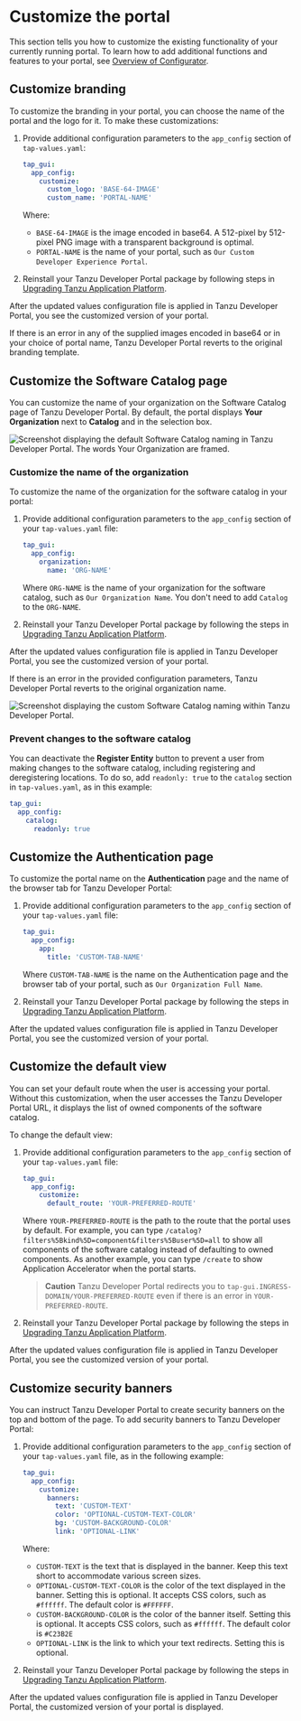 # Customize the portal

This section tells you how to customize the existing functionality of your currently running portal.
To learn how to add additional functions and features to your portal, see
[Overview of Configurator](../configurator/about.hbs.md).

## <a id="brand-customizing"></a> Customize branding

To customize the branding in your portal, you can choose the name of the portal and the logo for it.
To make these customizations:

1. Provide additional configuration parameters to the `app_config` section of `tap-values.yaml`:

    ```yaml
    tap_gui:
      app_config:
        customize:
          custom_logo: 'BASE-64-IMAGE'
          custom_name: 'PORTAL-NAME'
    ```

    Where:

    - `BASE-64-IMAGE` is the image encoded in base64. A 512-pixel by 512-pixel PNG image with a
      transparent background is optimal.
    - `PORTAL-NAME` is the name of your portal, such as `Our Custom Developer Experience Portal`.

2. Reinstall your Tanzu Developer Portal package by following steps in
   [Upgrading Tanzu Application Platform](../../upgrading.hbs.md).

After the updated values configuration file is applied in Tanzu Developer Portal, you see the
customized version of your portal.

If there is an error in any of the supplied images encoded in base64 or in your choice of portal name,
Tanzu Developer Portal reverts to the original branding template.

## <a id="customize-catalog-page"></a> Customize the Software Catalog page

You can customize the name of your organization on the Software Catalog page of Tanzu Developer Portal.
By default, the portal displays **Your Organization** next to **Catalog** and in the selection box.

![Screenshot displaying the default Software Catalog naming in Tanzu Developer Portal. The words Your Organization are framed.](../images/standard-catalog.png)

### <a id="catalog-name-customize"></a> Customize the name of the organization

To customize the name of the organization for the software catalog in your portal:

1. Provide additional configuration parameters to the `app_config` section of your `tap-values.yaml`
   file:

    ```yaml
    tap_gui:
      app_config:
        organization:
          name: 'ORG-NAME'
    ```

    Where `ORG-NAME` is the name of your organization for the software catalog, such as
    `Our Organization Name`. You don't need to add `Catalog` to the `ORG-NAME`.

1. Reinstall your Tanzu Developer Portal package by following the steps in
   [Upgrading Tanzu Application Platform](../../upgrading.hbs.md).

After the updated values configuration file is applied in Tanzu Developer Portal, you see the
customized version of your portal.

If there is an error in the provided configuration parameters, Tanzu Developer Portal reverts to the
original organization name.

![Screenshot displaying the custom Software Catalog naming within Tanzu Developer Portal.](../images/customized-catalog-name.png)

### <a id="prevent-changes"></a> Prevent changes to the software catalog

You can deactivate the **Register Entity** button to prevent a user from making changes to the
software catalog, including registering and deregistering locations.
To do so, add `readonly: true` to the `catalog` section in `tap-values.yaml`, as in this example:

```yaml
tap_gui:
  app_config:
    catalog:
      readonly: true
```

## <a id="customize-auth-page"></a> Customize the Authentication page

To customize the portal name on the **Authentication** page and the name of the browser tab for
Tanzu Developer Portal:

1. Provide additional configuration parameters to the `app_config` section of your `tap-values.yaml`
   file:

    ```yaml
    tap_gui:
      app_config:
        app:
          title: 'CUSTOM-TAB-NAME'
    ```

    Where `CUSTOM-TAB-NAME` is the name on the Authentication page and the browser tab of your
    portal, such as `Our Organization Full Name`.

2. Reinstall your Tanzu Developer Portal package by following the steps in
   [Upgrading Tanzu Application Platform](../../upgrading.hbs.md).

After the updated values configuration file is applied in Tanzu Developer Portal, you see the
customized version of your portal.

## <a id="customize-default-view"></a> Customize the default view

You can set your default route when the user is accessing your portal. Without this customization,
when the user accesses the Tanzu Developer Portal URL, it displays the list of owned components of
the software catalog.

To change the default view:

1. Provide additional configuration parameters to the `app_config` section of your `tap-values.yaml`
   file:

    ```yaml
    tap_gui:
      app_config:
        customize:
          default_route: 'YOUR-PREFERRED-ROUTE'
    ```

    Where `YOUR-PREFERRED-ROUTE` is the path to the route that the portal uses by default.
    For example, you can type `/catalog?filters%5Bkind%5D=component&filters%5Buser%5D=all` to show
    all components of the software catalog instead of defaulting to owned components.
    As another example, you can type `/create` to show Application Accelerator when the portal starts.

    > **Caution** Tanzu Developer Portal redirects you to `tap-gui.INGRESS-DOMAIN/YOUR-PREFERRED-ROUTE`
    > even if there is an error in `YOUR-PREFERRED-ROUTE`.

2. Reinstall your Tanzu Developer Portal package by following the steps in
   [Upgrading Tanzu Application Platform](../../upgrading.hbs.md).

After the updated values configuration file is applied in Tanzu Developer Portal, you see the
customized version of your portal.

## <a id="cust-security-banners"></a> Customize security banners

You can instruct Tanzu Developer Portal to create security banners on the top and bottom of the
page. To add security banners to Tanzu Developer Portal:

1. Provide additional configuration parameters to the `app_config` section of your `tap-values.yaml`
   file, as in the following example:

    ```yaml
    tap_gui:
      app_config:
        customize:
          banners:
            text: 'CUSTOM-TEXT'
            color: 'OPTIONAL-CUSTOM-TEXT-COLOR'
            bg: 'CUSTOM-BACKGROUND-COLOR'
            link: 'OPTIONAL-LINK'
    ```

    Where:

    - `CUSTOM-TEXT` is the text that is displayed in the banner. Keep this text short to
      accommodate various screen sizes.
    - `OPTIONAL-CUSTOM-TEXT-COLOR` is the color of the text displayed in the banner.
      Setting this is optional. It accepts CSS colors, such as `#ffffff`.
      The default color is `#FFFFFF`.
    - `CUSTOM-BACKGROUND-COLOR` is the color of the banner itself. Setting this is optional.
      It accepts CSS colors, such as `#ffffff`. The default color is `#C23B2E`
    - `OPTIONAL-LINK` is the link to which your text redirects. Setting this is optional.

1. Reinstall your Tanzu Developer Portal package by following the steps in
   [Upgrading Tanzu Application Platform](../../upgrading.hbs.md).

After the updated values configuration file is applied in Tanzu Developer Portal, the customized
version of your portal is displayed.
